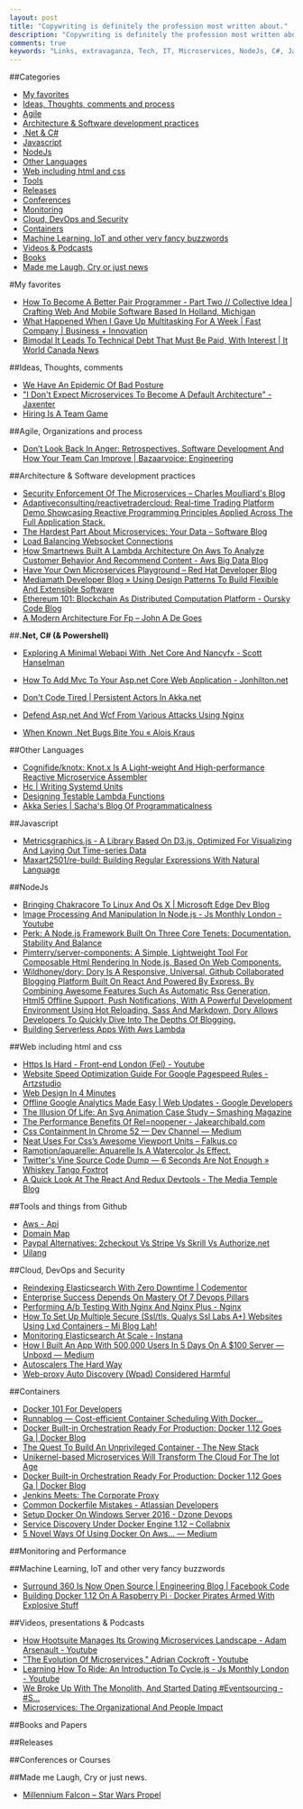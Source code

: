 ```yaml
---
layout: post
title: "Copywriting is definitely the profession most written about."
description: "Copywriting is definitely the profession most written about."
comments: true
keywords: "Links, extravaganza, Tech, IT, Microservices, NodeJs, C#, Javascript, Solution architecture"
---
```

##Categories
* [My favorites](#favorites)
* [Ideas, Thoughts, comments and process](#ideas)
* [Agile](#agile)
* [Architecture & Software development practices](#development)
* [.Net & C#](#net)
* [Javascript](#javascript)
* [NodeJs](#nodejs)
* [Other Languages](#polygloting)
* [Web including html and css](#web)
* [Tools](#tools)
* [Releases](#releases)
* [Conferences](#conferences)
* [Monitoring](#monitoring)
* [Cloud, DevOps and Security](#devops)
* [Containers](#containers)
* [Machine Learning, IoT and other very fancy buzzwords](#iot)
* [Videos & Podcasts](#videos)
* [Books](#books)
* [Made me Laugh, Cry or just news](#news)

#My favorites<a name="favorites"></a>
* [How To Become A Better Pair Programmer - Part Two // Collective Idea | Crafting Web And Mobile Software Based In Holland, Michigan](http://collectiveidea.com/blog/archives/2016/07/27/how-to-become-a-better-pair-programmer-part-two/)
* [What Happened When I Gave Up Multitasking For A Week | Fast Company | Business + Innovation](https://www.fastcompany.com/3062183/your-most-productive-self/what-happened-when-i-gave-up-multitasking-for-a-week)
* [Bimodal It Leads To Technical Debt That Must Be Paid, With Interest | It World Canada News](http://www.itworldcanada.com/article/bimodal-it-leads-to-technical-debt-that-must-be-paid-with-interest/384927)


##Ideas, Thoughts, comments <a name="ideas"></a>
* [We Have An Epidemic Of Bad Posture](https://levels.io/rsi/)
* ["I Don't Expect Microservices To Become A Default Architecture" - Jaxenter](https://jaxenter.com/simon-maple-interview-java-tools-report-127870.html)
* [Hiring Is A Team Game](http://www.cakesolutions.net/teamblogs/hiring-is-a-team-game)

##Agile, Organizations and process<a name="agile"></a>
* [Don’t Look Back In Anger: Retrospectives, Software Development And How Your Team Can Improve | Bazaarvoice: Engineering](http://blog.developer.bazaarvoice.com/2016/07/29/dont-look-back-in-anger-retrospectives-software-development-and-how-your-team-can-improve/)

##Architecture & Software development practices <a name="development"></a>
* [Security Enforcement Of The Microservices – Charles Moulliard's Blog](http://cmoulliard.github.io/microservices-security)
* [Adaptiveconsulting/reactivetradercloud: Real-time Trading Platform Demo Showcasing Reactive Programming Principles Applied Across The Full Application Stack.](https://github.com/AdaptiveConsulting/ReactiveTraderCloud)
* [The Hardest Part About Microservices: Your Data – Software Blog](http://blog.christianposta.com/microservices/the-hardest-part-about-microservices-data/)
* [Load Balancing Websocket Connections](https://deepstream.io/blog/load-balancing-websocket-connections/)
* [How Smartnews Built A Lambda Architecture On Aws To Analyze Customer Behavior And Recommend Content - Aws Big Data Blog](https://blogs.aws.amazon.com/bigdata/post/Tx2V1BSKGITCMTU/How-SmartNews-Built-a-Lambda-Architecture-on-AWS-to-Analyze-Customer-Behavior-an)
* [Have Your Own Microservices Playground – Red Hat Developer Blog](http://developers.redhat.com/blog/2016/07/27/have-your-own-microservices-playground/)
* [Mediamath Developer Blog » Using Design Patterns To Build Flexible And Extensible Software](http://devblog.mediamath.com/using-design-patterns-to-build-flexible-and-extensible-software)
* [Ethereum 101: Blockchain As Distributed Computation Platform - Oursky Code Blog](https://code.oursky.com/ethereum-blockchain-computation-platform/)
* [A Modern Architecture For Fp – John A De Goes](http://degoes.net/articles/modern-fp)


##**.Net, C# (& Powershell)**  <a name="net"></a>
* [Exploring A Minimal Webapi With .Net Core And Nancyfx - Scott Hanselman](http://www.hanselman.com/blog/ExploringAMinimalWebAPIWithNETCoreAndNancyFX.aspx)

* [How To Add Mvc To Your Asp.net Core Web Application - Jonhilton.net](https://jonhilton.net/2016/07/27/how-to-add-mvc-to-your-asp-net-core-web-application/)
* [Don't Code Tired | Persistent Actors In Akka.net](http://dontcodetired.com/blog/post/Persistent-Actors-in-AkkaNET)
* [Defend Asp.net And Wcf From Various Attacks Using Nginx](http://www.codeproject.com/Articles/1115111/Defend-ASP-NET-and-WCF-from-various-attacks-using)
* [When Known .Net Bugs Bite You « Alois Kraus](https://aloiskraus.wordpress.com/2016/07/31/when-known-net-bugs-bite-you/)

##Other Languages  <a name="polygloting"></a>
* [Cognifide/knotx: Knot.x Is A Light-weight And High-performance Reactive Microservice Assembler](https://github.com/cognifide/knotx)
* [Hc | Writing Systemd Units](http://hokstadconsulting.com/devops/writing-systemd-units)
* [Designing Testable Lambda Functions](https://claudiajs.com/tutorials/designing-testable-lambdas.html)
* [Akka Series | Sacha's Blog Of Programmaticalness](https://sachabarbs.wordpress.com/2016/07/22/akka-series/)

##Javascript  <a name="javascript"></a>
* [Metricsgraphics.js - A Library Based On D3.js, Optimized For Visualizing And Laying Out Time-series Data](http://metricsgraphicsjs.org/)
* [Maxart2501/re-build: Building Regular Expressions With Natural Language](https://github.com/MaxArt2501/re-build)

##NodeJs <a name="nodejs"></a>
* [Bringing Chakracore To Linux And Os X | Microsoft Edge Dev Blog](https://blogs.windows.com/msedgedev/2016/07/27/chakracore-on-linux-osx/)
* [Image Processing And Manipulation In Node.js - Js Monthly London - Youtube](https://www.youtube.com/watch?v=ze7IV-LnzwQ)
* [Perk: A Node.js Framework Built On Three Core Tenets: Documentation, Stability And Balance](http://perkframework.com/)
* [Pimterry/server-components: A Simple, Lightweight Tool For Composable Html Rendering In Node.js, Based On Web Components.](https://github.com/pimterry/server-components)
* [Wildhoney/dory: Dory Is A Responsive, Universal, Github Collaborated Blogging Platform Built On React And Powered By Express. By Combining Awesome Features Such As Automatic Rss Generation, Html5 Offline Support, Push Notifications, With A Powerful Development Environment Using Hot Reloading, Sass And Markdown, Dory Allows Developers To Quickly Dive Into The Depths Of Blogging.](https://github.com/Wildhoney/Dory)
* [Building Serverless Apps With Aws Lambda](https://auth0.com/blog/building-serverless-apps-with-aws-lambda)

##Web including html and css  <a name="web"></a>
* [Https Is Hard - Front-end London (Fel) - Youtube](https://www.youtube.com/watch?v=9PpzVA3U-lw)
* [Website Speed Optimization Guide For Google Pagespeed Rules - Artzstudio](http://www.artzstudio.com/2016/07/website-speed-optimization-guide-for-google-pagespeed-rules/)
* [Web Design In 4 Minutes](http://jgthms.com/web-design-in-4-minutes/)
* [Offline Google Analytics Made Easy | Web Updates - Google Developers](https://developers.google.com/web/updates/2016/07/offline-google-analytics)
* [The Illusion Of Life: An Svg Animation Case Study – Smashing Magazine](https://www.smashingmagazine.com/2016/07/an-svg-animation-case-study/)
* [The Performance Benefits Of Rel=noopener - Jakearchibald.com](https://jakearchibald.com/2016/performance-benefits-of-rel-noopener/)
* [Css Containment In Chrome 52 — Dev Channel — Medium](https://medium.com/dev-channel/css-containment-in-chrome-52-f04a30bdc92a#.tkmhqdobd)
* [Neat Uses For Css’s Awesome Viewport Units – Falkus.co](https://falkus.co/2016/07/neat-uses-for-csss-awesome-viewport-units/)
* [Ramotion/aquarelle: Aquarelle Is A Watercolor Js Effect.](https://github.com/Ramotion/aquarelle)
* [Twitter's Vine Source Code Dump — 6 Seconds Are Not Enough » Whiskey Tango Foxtrot](https://avicoder.me/2016/07/22/Twitter-Vine-Source-code-dump/)
* [A Quick Look At The React And Redux Devtools - The Media Temple Blog](http://mediatemple.net/blog/tips/a-quick-look-at-the-react-and-redux-devtools/)

##Tools and things from Github <a name="tools"></a>
* [Aws - Api](http://aws-api.info/s3/2006-03-01)
* [Domain Map](http://www.domain-map.rocks/)
* [Paypal Alternatives: 2checkout Vs Stripe Vs Skrill Vs Authorize.net](http://ecommerce-platforms.com/articles/paypal-alternatives)
* [Uilang](http://uilang.com/)


##Cloud, DevOps and Security<a name="devops"></a>
* [Reindexing Elasticsearch With Zero Downtime | Codementor](https://www.codementor.io/devops/tutorial/reindexing-elasticsearch-with-zero-downtime)
* [Enterprise Success Depends On Mastery Of 7 Devops Pillars](http://devops.com/2016/08/01/7-pillars-of-devops-essential-foundations-for-enterprise-success/)
* [Performing A/b Testing With Nginx And Nginx Plus - Nginx](https://www.nginx.com/blog/performing-a-b-testing-nginx-plus/)
* [How To Set Up Multiple Secure (Ssl/tls, Qualys Ssl Labs A+) Websites Using Lxd Containers – Mi Blog Lah!](https://simos.info/blog/how-to-set-up-multiple-secure-ssltls-qualys-ssl-labs-a-websites-using-lxd-containers/)
* [Monitoring Elasticsearch At Scale - Instana](https://www.instana.com/blog/monitoring-elasticsearch-scale/)
* [How I Built An App With 500,000 Users In 5 Days On A $100 Server — Unboxd — Medium](https://medium.com/unboxd/how-i-built-an-app-with-500-000-users-in-5-days-on-a-100-server-77deeb238e83#.6tg5ekpcw)
* [Autoscalers The Hard Way](https://blog.engineyard.com/2016/autoscalers-the-hard-way)
* [Web-proxy Auto Discovery (Wpad) Considered Harmful](https://auth0.com/blog/heads-up-https-is-not-enough-when-using-wpad)

##Containers <a name="containers"></a>
* [Docker 101 For Developers](https://auth0.com/blog/docker-101-for-developers)
* [Runnablog — Cost-efficient Container Scheduling With Docker...](http://blog.runnable.com/post/147970274996/cost-efficient-container-scheduling-with-docker)
* [Docker Built-in Orchestration Ready For Production: Docker 1.12 Goes Ga | Docker Blog](https://blog.docker.com/2016/07/docker-built-in-orchestration-ready-for-production-docker-1-12-goes-ga/)
* [The Quest To Build An Unprivileged Container - The New Stack](http://thenewstack.io/quest-build-unprivileged-container/)
* [Unikernel-based Microservices Will Transform The Cloud For The Iot Age](http://techbeacon.com/unikernel-based-microservices-will-transform-cloud-iot-age)
* [Docker Built-in Orchestration Ready For Production: Docker 1.12 Goes Ga | Docker Blog](https://blog.docker.com/2016/07/docker-built-in-orchestration-ready-for-production-docker-1-12-goes-ga/)
* [Jenkins Meets: The Corporate Proxy](http://blog.alexellis.io/jenkins-meets-the-proxy/)
* [Common Dockerfile Mistakes - Atlassian Developers](https://developer.atlassian.com/blog/2016/06/common-dockerfile-mistakes/)
* [Setup Docker On Windows Server 2016 - Dzone Devops](https://dzone.com/articles/setup-docker-on-windows-server-2016)
* [Service Discovery Under Docker Engine 1.12 – Collabnix](http://collabnix.com/archives/1504)
* [5 Novel Ways Of Using Docker On Aws… — Medium](https://medium.com/@lherrera/5-ways-of-using-docker-on-aws-7d91b31caddc#.njczvguj4)

##Monitoring and Performance <a name="monitoring"></a>

##Machine Learning, IoT and other very fancy buzzwords <a name="iot"></a>
* [Surround 360 Is Now Open Source | Engineering Blog | Facebook Code](https://code.facebook.com/posts/265413023819735/surround-360-is-now-open-source/)
* [Building Docker 1.12 On A Raspberry Pi · Docker Pirates Armed With Explosive Stuff](http://blog.hypriot.com/post/building-docker-directly-on-a-raspberry-pi/)

##Videos, presentations & Podcasts <a name="videos"></a>
* [How Hootsuite Manages Its Growing Microservices Landscape - Adam Arsenault - Youtube](https://www.youtube.com/watch?v=JAoSkddOIC8)
* ["The Evolution Of Microservices," Adrian Cockroft - Youtube](https://www.youtube.com/watch?v=Mg4Cs2K7f98)
* [Learning How To Ride: An Introduction To Cycle.js - Js Monthly London - Youtube](https://www.youtube.com/watch?v=31URmaeNHSs)
* [We Broke Up With The Monolith, And Started Dating #Eventsourcing - #S…](http://www.slideshare.net/JavierCane/we-broke-up-with-the-monolith-and-started-dating-eventsourcing-symfonycat)
* [Microservices: The Organizational And People Impact](https://www.microservices.com/talks/microservices-organizational-people-impact/)

##Books and Papers<a name="books"></a> 


##Releases <a name="releases"></a>


##Conferences or Courses<a name="conferences"></a>


##Made me Laugh, Cry or just news. <a name="news"></a>
* [Millennium Falcon – Star Wars Propel](https://www.propelsw.com/products/millennium-falcon#)

